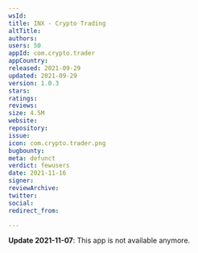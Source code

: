 ```yaml
---
wsId: 
title: INX - Crypto Trading
altTitle: 
authors: 
users: 50
appId: com.crypto.trader
appCountry: 
released: 2021-09-29
updated: 2021-09-29
version: 1.0.3
stars: 
ratings: 
reviews: 
size: 4.5M
website: 
repository: 
issue: 
icon: com.crypto.trader.png
bugbounty: 
meta: defunct
verdict: fewusers
date: 2021-11-16
signer: 
reviewArchive: 
twitter: 
social: 
redirect_from: 

---
```


**Update 2021-11-07**: This app is not available anymore.


